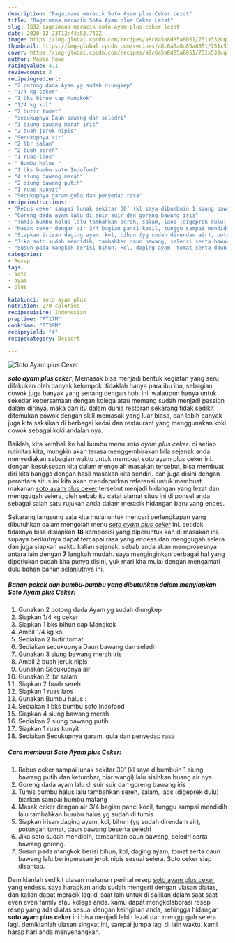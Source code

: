 ```yaml
---
description: "Bagaimana meracik Soto Ayam plus Ceker Lezat"
title: "Bagaimana meracik Soto Ayam plus Ceker Lezat"
slug: 1832-bagaimana-meracik-soto-ayam-plus-ceker-lezat
date: 2020-12-23T12:44:53.742Z
image: https://img-global.cpcdn.com/recipes/a8c6a5a8d85a8051/751x532cq70/soto-ayam-plus-ceker-foto-resep-utama.jpg
thumbnail: https://img-global.cpcdn.com/recipes/a8c6a5a8d85a8051/751x532cq70/soto-ayam-plus-ceker-foto-resep-utama.jpg
cover: https://img-global.cpcdn.com/recipes/a8c6a5a8d85a8051/751x532cq70/soto-ayam-plus-ceker-foto-resep-utama.jpg
author: Mable Rowe
ratingvalue: 4.1
reviewcount: 3
recipeingredient:
- "2 potong dada Ayam yg sudah diungkep"
- "1/4 kg ceker"
- "1 bks bihun cap Mangkok"
- "1/4 kg kol"
- "2 butir tomat"
- "secukupnya Daun bawang dan seledri"
- "3 siung bawang merah iris"
- "2 buah jeruk nipis"
- "Secukupnya air"
- "2 lbr salam"
- "2 buah sereh"
- "1 ruas laos"
- " Bumbu halus "
- "1 bks bumbu soto Indofood"
- "4 siung bawang merah"
- "2 siung bawang putih"
- "1 ruas kunyit"
- "Secukupnya garam gula dan penyedap rasa"
recipeinstructions:
- "Rebus ceker sampai lunak sekitar 30’ (kl saya dibumbuin 1 siung bawang putih dan ketumbar, biar wangi) lalu sisihkan buang air nya"
- "Goreng dada ayam lalu di suir suir dan goreng bawang iris"
- "Tumis bumbu halus lalu tambahkan sereh, salam, laos (digeprek dulu) biarkan sampai bumbu matang"
- "Masak ceker dengan air 3/4 bagian panci kecil, tunggu sampai mendidih lalu tambahkan bumbu halus yg sudah di tumis"
- "Siapkan irisan daging ayam, kol, bihun (yg sudah direndam air), potongan tomat, daun bawang beserta seledri"
- "Jika soto sudah mendidih, tambahkan daun bawang, seledri serta bawang goreng."
- "Susun pada mangkok berisi bihun, kol, daging ayam, tomat serta daun bawang lalu berinperasan jeruk nipis sesuai selera. Soto ceker siap disantap."
categories:
- Resep
tags:
- soto
- ayam
- plus

katakunci: soto ayam plus 
nutrition: 270 calories
recipecuisine: Indonesian
preptime: "PT17M"
cooktime: "PT39M"
recipeyield: "4"
recipecategory: Dessert

---
```



![Soto Ayam plus Ceker](https://img-global.cpcdn.com/recipes/a8c6a5a8d85a8051/751x532cq70/soto-ayam-plus-ceker-foto-resep-utama.jpg)

<b><i>soto ayam plus ceker</i></b>, Memasak bisa menjadi bentuk kegiatan yang seru dilakukan oleh banyak kelompok. tidaklah hanya para ibu ibu, sebagian cowok juga banyak yang senang dengan hobi ini. walaupun hanya untuk sekedar kebersamaan dengan kolega atau memang sudah menjadi passion dalam dirinya. maka dari itu dalam dunia restoran sekarang tidak sedikit ditemukan cowok dengan skill memasak yang luar biasa, dan lebih banyak juga kita saksikan di berbagai kedai dan restaurant yang menggunakan koki cowok sebagai koki andalan nya.

Baiklah, kita kembali ke hal bumbu menu <i>soto ayam plus ceker</i>. di setiap rutinitas kita, mungkin akan terasa menggembirakan bila sejenak anda menyediakan sebagian waktu untuk membuat soto ayam plus ceker ini. dengan kesuksesan kita dalam mengolah masakan tersebut, bisa membuat diri kita bangga dengan hasil masakan kita sendiri. dan juga disini dengan perantara situs ini kita akan mendapatkan referensi untuk membuat makanan <u>soto ayam plus ceker</u> tersebut menjadi hidangan yang lezat dan menggugah selera, oleh sebab itu catat alamat situs ini di ponsel anda sebagai salah satu rujukan anda dalam meracik hidangan baru yang endes.




Sekarang langsung saja kita mulai untuk mencari perlengkapan yang dibutuhkan dalam mengolah menu <u><i>soto ayam plus ceker</i></u> ini. setidak tidaknya bisa disiapkan <b>18</b> komposisi yang diperuntuk kan di masakan ini. supaya berikutnya dapat tercapai rasa yang endess dan menggugah selera. dan juga siapkan waktu kalian sejenak, sebab anda akan memprosesnya antara lain dengan <b>7</b> langkah mudah. saya menginginkan berbagai hal yang diperlukan sudah kita punya disini, yuk mari kita mulai dengan mengamati dulu bahan bahan selanjutnya ini.

<!--inarticleads1-->

##### Bahan pokok dan bumbu-bumbu yang dibutuhkan dalam menyiapkan Soto Ayam plus Ceker:

1. Gunakan 2 potong dada Ayam yg sudah diungkep
1. Siapkan 1/4 kg ceker
1. Siapkan 1 bks bihun cap Mangkok
1. Ambil 1/4 kg kol
1. Sediakan 2 butir tomat
1. Sediakan secukupnya Daun bawang dan seledri
1. Gunakan 3 siung bawang merah iris
1. Ambil 2 buah jeruk nipis
1. Gunakan Secukupnya air
1. Gunakan 2 lbr salam
1. Siapkan 2 buah sereh
1. Siapkan 1 ruas laos
1. Gunakan  Bumbu halus :
1. Sediakan 1 bks bumbu soto Indofood
1. Siapkan 4 siung bawang merah
1. Sediakan 2 siung bawang putih
1. Siapkan 1 ruas kunyit
1. Sediakan Secukupnya garam, gula dan penyedap rasa




<!--inarticleads2-->

##### Cara membuat Soto Ayam plus Ceker:

1. Rebus ceker sampai lunak sekitar 30’ (kl saya dibumbuin 1 siung bawang putih dan ketumbar, biar wangi) lalu sisihkan buang air nya
1. Goreng dada ayam lalu di suir suir dan goreng bawang iris
1. Tumis bumbu halus lalu tambahkan sereh, salam, laos (digeprek dulu) biarkan sampai bumbu matang
1. Masak ceker dengan air 3/4 bagian panci kecil, tunggu sampai mendidih lalu tambahkan bumbu halus yg sudah di tumis
1. Siapkan irisan daging ayam, kol, bihun (yg sudah direndam air), potongan tomat, daun bawang beserta seledri
1. Jika soto sudah mendidih, tambahkan daun bawang, seledri serta bawang goreng.
1. Susun pada mangkok berisi bihun, kol, daging ayam, tomat serta daun bawang lalu berinperasan jeruk nipis sesuai selera. Soto ceker siap disantap.




Demikianlah sedikit ulasan makanan perihal resep <u>soto ayam plus ceker</u> yang endess. saya harapkan anda sudah mengerti dengan ulasan diatas, dan kalian dapat meracik lagi di saat lain untuk di sajikan dalam saat saat even even family atau kolega anda. kamu dapat mengkolaborasi resep resep yang ada diatas sesuai dengan keinginan anda, sehingga hidangan <b>soto ayam plus ceker</b> ini bisa menjadi lebih lezat dan menggugah selera lagi. demikianlah ulasan singkat ini, sampai jumpa lagi di lain waktu. kami harap hari anda menyenangkan.
